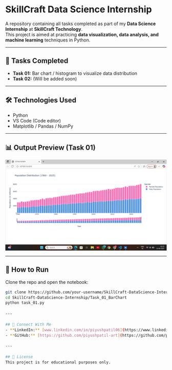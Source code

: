 # SkillCraft Data Science Internship

A repository containing all tasks completed as part of my **Data Science Internship** at **SkillCraft Technology**.  
This project is aimed at practicing **data visualization, data analysis, and machine learning** techniques in Python.

---

## 📌 Tasks Completed
- **Task 01:** Bar chart / histogram to visualize data distribution
- **Task 02:** (Will be added soon)

---


## 🛠 Technologies Used
- Python
- VS Code (Code editor)
- Matplotlib / Pandas / NumPy

---

## 📊 Output Preview (Task 01)
![Bar Chart Output](output_chart.png)

---

## 🚀 How to Run
Clone the repo and open the notebook:
```bash
git clone https://github.com/your-username/SkillCraft-DataScience-Internship.git
cd SkillCraft-DataScience-Internship/Task_01_BarChart
python task_01.py

---

## 🤝 Connect With Me
- **LinkedIn:** [www.linkedin.com/in/piyushpatil06](https://www.linkedin.com/in/piyushpatil06)
- **GitHub:** [https://github.com/piyushpatil-art](https://github.com/piyushpatil-art)

---

## 📄 License
This project is for educational purposes only.
